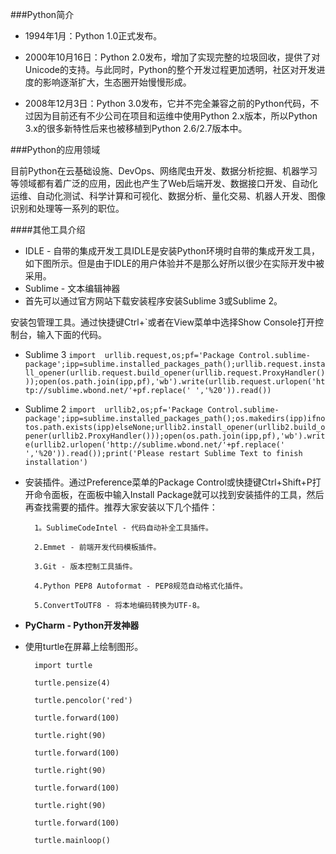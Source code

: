 ###Python简介

* 1994年1月：Python 1.0正式发布。

* 2000年10月16日：Python 2.0发布，增加了实现完整的垃圾回收，提供了对Unicode的支持。与此同时，Python的整个开发过程更加透明，社区对开发进度的影响逐渐扩大，生态圈开始慢慢形成。
* 2008年12月3日：Python 3.0发布，它并不完全兼容之前的Python代码，不过因为目前还有不少公司在项目和运维中使用Python 2.x版本，所以Python 3.x的很多新特性后来也被移植到Python 2.6/2.7版本中。

###Python的应用领域

目前Python在云基础设施、DevOps、网络爬虫开发、数据分析挖掘、机器学习等领域都有着广泛的应用，因此也产生了Web后端开发、数据接口开发、自动化运维、自动化测试、科学计算和可视化、数据分析、量化交易、机器人开发、图像识别和处理等一系列的职位。


####其他工具介绍

* IDLE - 自带的集成开发工具IDLE是安装Python环境时自带的集成开发工具，如下图所示。但是由于IDLE的用户体验并不是那么好所以很少在实际开发中被采用。
* Sublime - 文本编辑神器
* 首先可以通过官方网站下载安装程序安装Sublime 3或Sublime 2。

安装包管理工具。通过快捷键Ctrl+`或者在View菜单中选择Show Console打开控制台，输入下面的代码。

* Sublime 3
`import  urllib.request,os;pf='Package Control.sublime-package';ipp=sublime.installed_packages_path();urllib.request.install_opener(urllib.request.build_opener(urllib.request.ProxyHandler()));open(os.path.join(ipp,pf),'wb').write(urllib.request.urlopen('http://sublime.wbond.net/'+pf.replace(' ','%20')).read())`

* Sublime 2
`import  urllib2,os;pf='Package Control.sublime-package';ipp=sublime.installed_packages_path();os.makedirs(ipp)ifnotos.path.exists(ipp)elseNone;urllib2.install_opener(urllib2.build_opener(urllib2.ProxyHandler()));open(os.path.join(ipp,pf),'wb').write(urllib2.urlopen('http://sublime.wbond.net/'+pf.replace(' ','%20')).read());print('Please restart Sublime Text to finish installation')`
* 安装插件。通过Preference菜单的Package Control或快捷键Ctrl+Shift+P打开命令面板，在面板中输入Install Package就可以找到安装插件的工具，然后再查找需要的插件。推荐大家安装以下几个插件：

		1。SublimeCodeIntel - 代码自动补全工具插件。
	
		2.Emmet - 前端开发代码模板插件。
	
		3.Git - 版本控制工具插件。
	
		4.Python PEP8 Autoformat - PEP8规范自动格式化插件。
	
		5.ConvertToUTF8 - 将本地编码转换为UTF-8。

* **PyCharm - Python开发神器**
* 使用turtle在屏幕上绘制图形。

		import turtle

		turtle.pensize(4)
		
		turtle.pencolor('red')
		
		turtle.forward(100)
		
		turtle.right(90)
		
		turtle.forward(100)
		
		turtle.right(90)
		
		turtle.forward(100)
		
		turtle.right(90)
		
		turtle.forward(100)
		
		turtle.mainloop()